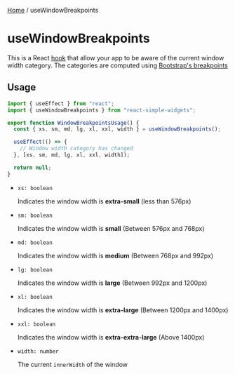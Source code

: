 [Home](../../../README.md) / useWindowBreakpoints

# useWindowBreakpoints

This is a React [hook](https://reactjs.org/docs/hooks-intro.html) that allow your app to be aware of the current window width category. The categories are computed using [Bootstrap's breakpoints](https://getbootstrap.com/docs/5.1/layout/breakpoints/#available-breakpoints)

## Usage

```jsx
import { useEffect } from "react";
import { useWindowBreakpoints } from "react-simple-widgets";

export function WindowBreakpointsUsage() {
  const { xs, sm, md, lg, xl, xxl, width } = useWindowBreakpoints();

  useEffect(() => {
    // Window width category has changed
  }, [xs, sm, md, lg, xl, xxl, width]);

  return null;
}
```

- `xs: boolean`

  Indicates the window width is **extra-small** (less than 576px)

- `sm: boolean`

  Indicates the window width is **small** (Between 576px and 768px)

- `md: boolean`

  Indicates the window width is **medium** (Between 768px and 992px)

- `lg: boolean`

  Indicates the window width is **large** (Between 992px and 1200px)

- `xl: boolean`

  Indicates the window width is **extra-large** (Between 1200px and 1400px)

- `xxl: boolean`

  Indicates the window width is **extra-extra-large** (Above 1400px)

- `width: number`

  The current `innerWidth` of the window
